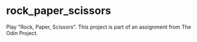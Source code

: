 # rock_paper_scissors

Play "Rock, Paper, Scissors". This project is part of an assignment from The Odin Project.

